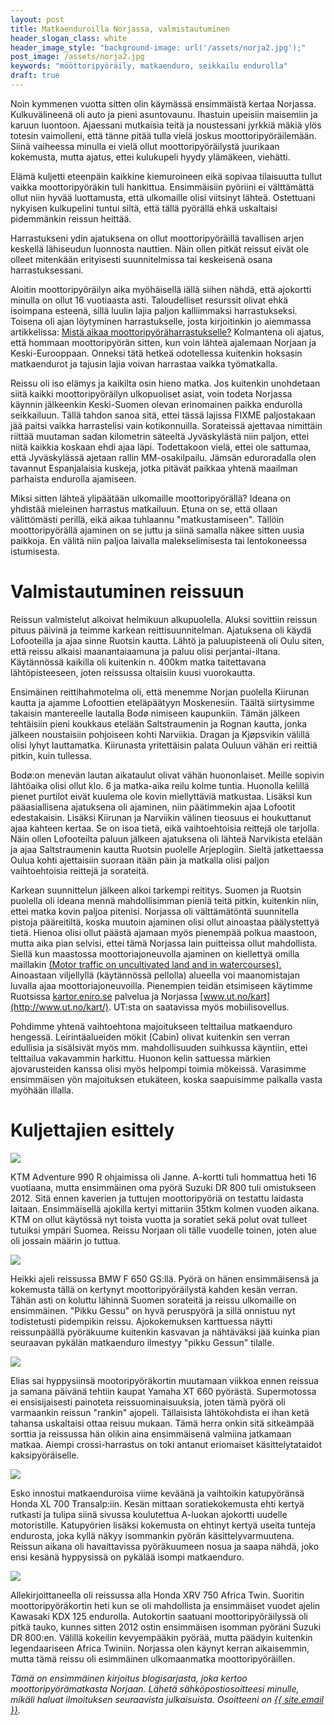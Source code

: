 ```yaml
---
layout: post
title: Matkaenduroilla Norjassa, valmistautuminen
header_slogan_class: white
header_image_style: "background-image: url('/assets/norja2.jpg');"
post_image: /assets/norja2.jpg
keywords: "mööttoripyöräily, matkaenduro, seikkailu endurolla"
draft: true
---
```


Noin kymmenen vuotta sitten olin käymässä ensimmäistä kertaa Norjassa. Kulkuvälineenä oli auto ja pieni asuntovaunu. Ihastuin upeisiin maisemiin ja karuun luontoon. Ajaessani mutkaisia teitä ja noustessani jyrkkiä mäkiä ylös totesin vaimolleni, että tänne pitää tulla vielä joskus moottoripyöräilemään. Siinä vaiheessa minulla ei vielä ollut moottoripyöräilystä juurikaan kokemusta, mutta ajatus, ettei kulukupeli hyydy ylämäkeen, viehätti.

Elämä kuljetti eteenpäin kaikkine kiemuroineen eikä sopivaa tilaisuutta tullut vaikka moottoripyöräkin tuli hankittua. Ensimmäisiin pyöriini ei välttämättä ollut niin hyvää luottamusta, että ulkomaille olisi viitsinyt lähteä. Ostettuani nykyisen kulkupelini tuntui siltä, että tällä pyörällä ehkä uskaltaisi pidemmänkin reissun heittää.

Harrastukseni ydin ajatuksena on ollut moottoripyöräillä tavallisen arjen keskellä lähiseudun luonnosta nauttien. Näin ollen pitkät reissut eivät ole olleet mitenkään erityisesti suunnitelmissa tai keskeisenä osana harrastuksessani. 

Aloitin moottoripyöräilyn aika myöhäisellä iällä siihen nähdä, että ajokortti minulla on ollut 16 vuotiaasta asti. Taloudelliset resurssit olivat ehkä isoimpana esteenä, sillä luulin lajia paljon kalliimmaksi harrastukseksi. Toisena oli ajan löytyminen harrastukselle, josta kirjoitinkin jo aiemmassa artikkelissa: [Mistä aikaa moottoripyöräharrastukselle?](http://seikkailuendurol.la/2016/09/17/mista-aikaa-moottoripyoraharrastukselle) Kolmantena oli ajatus, että hommaan moottoripyörän sitten, kun voin lähteä ajalemaan Norjaan ja Keski-Eurooppaan. Onneksi tätä hetkeä odotellessa kuitenkin hoksasin matkaendurot ja tajusin lajia voivan harrastaa vaikka työmatkalla.

Reissu oli iso elämys ja kaikilta osin hieno matka. Jos kuitenkin unohdetaan siitä kaikki moottoripyöräilyn ulkopuoliset asiat, voin todeta Norjassa käynnin jälkeenkin Keski-Suomen olevan erinomainen paikka endurolla seikkailuun. Tällä tahdon sanoa sitä, ettei tässä lajissa FIXME paljostakaan jää paitsi vaikka harrastelisi vain kotikonnuilla. Sorateissä ajettavaa nimittäin riittää muutaman sadan kilometrin säteeltä Jyväskylästä niin paljon, ettei niitä kaikkia koskaan ehdi ajaa läpi. Todettakoon vielä, ettei ole sattumaa, että Jyväskylässä ajetaan rallin MM-osakilpailu. Jämsän eduroradalla olen tavannut Espanjalaisia kuskeja, jotka pitävät paikkaa yhtenä maailman parhaista endurolla ajamiseen.

Miksi sitten lähteä ylipäätään ulkomaille moottoripyörällä? Ideana on yhdistää mieleinen harrastus matkailuun. Etuna on se, että ollaan välittömästi perillä, eikä aikaa tuhlaannu "matkustamiseen". Tällöin moottoripyörällä ajaminen on se juttu ja siinä samalla näkee sitten uusia paikkoja. En välitä niin paljoa laivalla malekselimisesta tai lentokoneessa istumisesta.

# Valmistautuminen reissuun

Reissun valmistelut alkoivat helmikuun alkupuolella. Aluksi sovittiin reissun pituus päivinä ja teimme karkean reittisuunnitelman. Ajatuksena oli käydä Lofooteilla ja ajaa sinne Ruotsin kautta. Lähtö ja paluupisteenä oli Oulu siten, että reissu alkaisi maanantaiaamuna ja paluu olisi perjantai-iltana. Käytännössä kaikilla oli kuitenkin n. 400km matka taitettavana lähtöpisteeseen, joten reissussa oltaisiin kuusi vuorokautta.

Ensimäinen reittihahmotelma oli, että menemme Norjan puolella Kiirunan kautta ja ajamme Lofoottien eteläpäätyyn Moskenesiin. Täältä siirtysimme takaisin mantereelle lautalla Bodø nimiseen kaupunkiin. Tämän jälkeen tehtäisiin pieni koukkaus etelään Saltstraumenin ja Rognan kautta, jonka jälkeen noustaisiin pohjoiseen kohti Narviikia. Dragan ja Kjøpsvikin välillä olisi lyhyt lauttamatka. Kiirunasta yritettäisin palata Ouluun vähän eri reittiä pitkin, kuin tullessa.

Bodø:on menevän lautan aikataulut olivat vähän huononlaiset. Meille sopivin lähtöaika olisi ollut klo. 6 ja matka-aika reilu kolme tuntia. Huonolla kelillä pienet purtilot eivät kuulema ole kovin miellyttäviä matkustaa. Lisäksi kun pääasiallisena ajatuksena oli ajaminen, niin päätimmekin ajaa Lofootit edestakaisin. Lisäksi Kiirunan ja Narviikin välinen tieosuus ei houkuttanut ajaa kahteen kertaa. Se on isoa tietä, eikä vaihtoehtoisia reittejä ole tarjolla. Näin ollen Lofooteilta paluun jälkeen ajatuksena oli lähteä Narvikista etelään ja ajaa Saltstraumenin kautta Ruotsin puolelle Arjeplogiin. Sieltä jatkettaessa Oulua kohti ajettaisiin suoraan itään päin ja matkalla olisi paljon vaihtoehtoisia reittejä ja sorateitä.

Karkean suunnittelun jälkeen alkoi tarkempi reititys. Suomen ja Ruotsin puolella oli ideana mennä mahdollisimman pieniä teitä pitkin, kuitenkin niin, ettei matka kovin paljoa pitenisi. Norjassa oli välttämätöntä suunnitella pistoja pääreitiltä, koska muutoin ajaminen olisi ollut ainoastaa päälystettyä tietä. Hienoa olisi ollut päästä ajamaan myös pienempää polkua maastoon, mutta aika pian selvisi, ettei tämä Norjassa lain puitteissa ollut mahdollista. Siellä kun maastossa moottoriajoneuvolla ajaminen on kiellettyä omilla maillakin [(Motor traffic on uncultivated land and in watercourses).](https://www.regjeringen.no/en/dokumenter/motor-traffic-on-uncultivated-land-and-i/id173402/) Ainoastaan viljellyllä (käytännössä pellolla) alueella voi maanomistajan luvalla ajaa moottoriajoneuvoilla.
Pienempien teidän etsimiseen käytimme Ruotsissa [kartor.eniro.se](http://kartor.eniro.se/) palvelua ja Norjassa [www.ut.no/kart](http://www.ut.no/kart/). UT:sta on saatavissa myös mobiilisovellus.

Pohdimme yhtenä vaihtoehtona majoitukseen telttailua matkaenduro hengessä. Leirintäalueiden mökit (Cabin) olivat kuitenkin sen verran edullisia ja sisälsivät myös mm. mahdollisuuden suihkussa käyntiin, ettei telttailua vakavammin harkittu. Huonon kelin sattuessa märkien ajovarusteiden kanssa olisi myös helpompi toimia mökeissä. Varasimme ensimmäisen yön majoituksen etukäteen, koska saapuisimme paikalla vasta myöhään illalla.

# Kuljettajien esittely

<div class="post-column-2">
  <img src="/assets/kuski3.jpg" />
  <p>
    KTM Adventure 990 R ohjaimissa oli Janne. A-kortti tuli hommattua heti 16 vuotiaana, mutta ensimmäinen oma pyörä Suzuki DR 800 tuli omistukseen 2012. Sitä ennen kaverien ja tuttujen moottoripyöriä on testattu laidasta laitaan. Ensimmäisellä ajokilla kertyi mittariin 35tkm kolmen vuoden aikana. KTM on ollut käytössä nyt toista vuotta ja soratiet sekä polut ovat tulleet tutuiksi ympäri Suomea. Reissu Norjaan oli tälle vuodelle toinen, joten alue oli jossain määrin jo tuttua.
  </p>
</div>
<div class="post-column-2">
  <img src="/assets/kuski2.jpg" />
  <p>
    Heikki ajeli reissussa BMW F 650 GS:llä. Pyörä on hänen ensimmäisensä ja kokemusta tällä on kertynyt moottoripyöräilystä kahden kesän verran. Tähän asti on koluttu lähinnä Suomen sorateitä ja reissu ulkomaille on ensimmäinen. "Pikku Gessu" on hyvä peruspyörä ja sillä onnistuu nyt todistetusti pidempikin reissu. Ajokokemuksen karttuessa näytti reissunpäällä pyöräkuume kuitenkin kasvavan ja nähtäväksi jää kuinka pian seuraavan pykälän matkaenduro ilmestyy "pikku Gessun" tilalle.
  </p>
</div>
<div class="post-column-2">
  <img src="/assets/kuski5.jpg" />
  <p>
    Elias sai hyppysiinsä mootoripyöräkortin muutamaan viikkoa ennen reissua ja samana päivänä tehtiin kaupat Yamaha XT 660 pyörästä. Supermotossa ei ensisijaisesti painoteta reissuominaisuuksia, joten tämä pyörä oli varmaankin reissun "rankin" ajopeli. Tällaisista lähtökohdista ei ihan ketä tahansa uskaltaisi ottaa reisuu mukaan. Tämä herra onkin sitä sitkeämpää sorttia ja reissussa hän olikin aina ensimmäisenä valmiina jatkamaan matkaa. Aiempi crossi-harrastus on toki antanut eriomaiset käsittelytataidot kaksipyöräiselle.
  </p>
</div>
<div class="post-column-2">
  <img src="/assets/kuski4.jpg" />
  <p>
    Esko innostui matkaenduroisa viime keväänä ja vaihtoikin katupyöränsä Honda XL 700 Transalp:iin. Kesän mittaan soratiekokemusta ehti kertyä rutkasti ja tulipa siinä sivussa koulutettua A-luokan ajokortti uudelle motoristille. Katupyörien lisäksi kokemusta on ehtinyt kertyä useita tunteja endurosta, joka kyllä näkyy isommankin pyörän käsittelyvarmuutena. Reissun aikana oli havaittavissa pyöräkuumeen nosua ja saapa nähdä, joko ensi kesänä hyppysissä on pykälää isompi matkaenduro. 
  </p>
</div>
<div class="post-column-2">
  <img src="/assets/kuski1.jpg" />
  <p>
    Allekirjoittaneella oli reissussa alla Honda XRV 750 Africa Twin. Suoritin moottoripyöräkortin heti kun se oli mahdollista ja ensimmäiset vuodet ajelin Kawasaki KDX 125 endurolla. Autokortin saatuani moottoripyöräilyssä oli pitkä tauko, kunnes sitten 2012 ostin ensimmäisen isomman pyöräni Suzuki DR 800:en. Välillä kokeilin kevyempääkin pyörää, mutta päädyin kuitenkin legendaariseen Africa Twiniin. Norjassa olen käynyt kerran aikaisemmin, mutta tämä reissu oli esimmäinen ulkomaanmatka moottoripyöräillen.
  </p>
</div>

<div style="clear:both" />
<i>
Tämä on ensimmäinen kirjoitus blogisarjasta, joka kertoo moottoripyörämatkasta Norjaan. Lähetä sähköpostiosoitteesi minulle, mikäli haluat ilmoituksen seuraavista julkaisuista. Osoitteeni on <a href="mailto:{{ site.email }}">{{ site.email }}</a>.
</i>